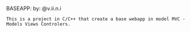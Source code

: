 BASEAPP:
by: @v.ii.n.i

	This is a project in C/C++ that create a base webapp in model MVC - Models Views Controlers.

